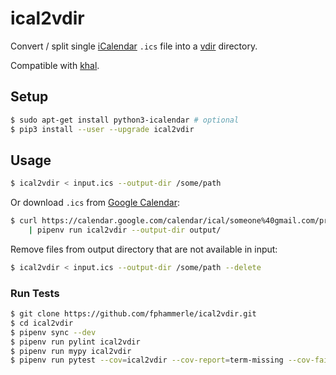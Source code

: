 # ical2vdir

Convert / split single [iCalendar](https://en.wikipedia.org/wiki/ICalendar)
`.ics` file into a
[vdir](https://vdirsyncer.readthedocs.io/en/stable/vdir.html) directory.

Compatible with [khal](https://github.com/pimutils/khal).

## Setup

```sh
$ sudo apt-get install python3-icalendar # optional
$ pip3 install --user --upgrade ical2vdir
```

## Usage

```sh
$ ical2vdir < input.ics --output-dir /some/path
```

Or download `.ics` from [Google Calendar](https://calendar.google.com/):
```sh
$ curl https://calendar.google.com/calendar/ical/someone%40gmail.com/private-1234/basic.ics \
    | pipenv run ical2vdir --output-dir output/
```

Remove files from output directory that are not available in input:
```sh
$ ical2vdir < input.ics --output-dir /some/path --delete
```

### Run Tests

```sh
$ git clone https://github.com/fphammerle/ical2vdir.git
$ cd ical2vdir
$ pipenv sync --dev
$ pipenv run pylint ical2vdir
$ pipenv run mypy ical2vdir
$ pipenv run pytest --cov=ical2vdir --cov-report=term-missing --cov-fail-under=100
```

